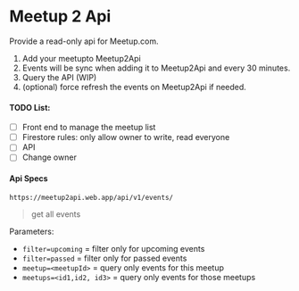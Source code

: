 # Meetup 2 Api

Provide a read-only api for Meetup.com.

1. Add your meetupto Meetup2Api
2. Events will be sync when adding it to Meetup2Api and every 30 minutes.
3. Query the API (WIP)
4. (optional) force refresh the events on Meetup2Api if needed.

#### TODO List:

- [ ] Front end to manage the meetup list
- [ ] Firestore rules: only allow owner to write, read everyone
- [ ] API
- [ ] Change owner

#### Api Specs

`https://meetup2api.web.app/api/v1/events/`

> get all events

Parameters:

- `filter=upcoming` = filter only for upcoming events
- `filter=passed` = filter only for passed events
- `meetup=<meetupId>` = query only events for this meetup
- `meetups=<id1,id2, id3>` = query only events for those meetups
